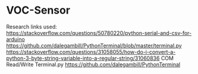 # VOC-Sensor
Research links used:
https://stackoverflow.com/questions/50780220/python-serial-and-csv-for-arduino
https://github.com/dalegambill/PythonTerminal/blob/master/terminal.py
https://stackoverflow.com/questions/31058055/how-do-i-convert-a-python-3-byte-string-variable-into-a-regular-string/31060836
COM Read/Write Terminal.py
https://github.com/dalegambill/PythonTerminal

